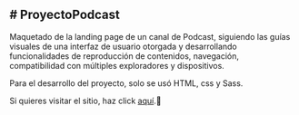 <h2># ProyectoPodcast</h2>
 
<p>Maquetado de la landing page de un canal de Podcast, siguiendo las guías visuales de una interfaz de usuario otorgada y desarrollando funcionalidades de reproducción de contenidos, navegación, compatibilidad con múltiples exploradores y dispositivos.</p>

<p>Para el desarrollo del proyecto, solo se usó HTML, css y Sass.</p>


<p>Si quieres visitar el sitio, haz click <a href='https://ezsan.github.io/podcastChannel/'>aquí</a>.🚀</p>

